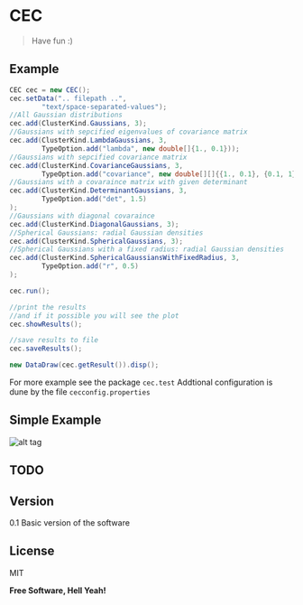 CEC
===

> Have fun :)

Example
--------------

```java
CEC cec = new CEC();
cec.setData(".. filepath ..", 
		"text/space-separated-values");
//All Gaussian distributions
cec.add(ClusterKind.Gaussians, 3);
//Gaussians with sepcified eigenvalues of covariance matrix
cec.add(ClusterKind.LambdaGaussians, 3,
		TypeOption.add("lambda", new double[]{1., 0.1}));
//Gaussians with sepcified covariance matrix
cec.add(ClusterKind.CovarianceGaussians, 3,
		TypeOption.add("covariance", new double[][]{{1., 0.1}, {0.1, 1}}));
//Gaussians with a covaraince matrix with given determinant
cec.add(ClusterKind.DeterminantGaussians, 3,
		TypeOption.add("det", 1.5)
);
//Gaussians with diagonal covaraince
cec.add(ClusterKind.DiagonalGaussians, 3);
//Spherical Gaussians: radial Gaussian densities
cec.add(ClusterKind.SphericalGaussians, 3);
//Spherical Gaussians with a fixed radius: radial Gaussian densities
cec.add(ClusterKind.SphericalGaussiansWithFixedRadius, 3,
		TypeOption.add("r", 0.5)
);

cec.run();

//print the results
//and if it possible you will see the plot
cec.showResults();

//save results to file
cec.saveResults();

new DataDraw(cec.getResult()).disp(); 
```
For more example see the package ```cec.test``` 
Addtional configuration is dune by the file ```cecconfig.properties```

Simple Example
--------------
![alt tag](https://raw.github.com/kmisztal/CEC/master/img/mouse.png)


TODO
----


Version
----

0.1 Basic version of the software


License
----

MIT


**Free Software, Hell Yeah!**